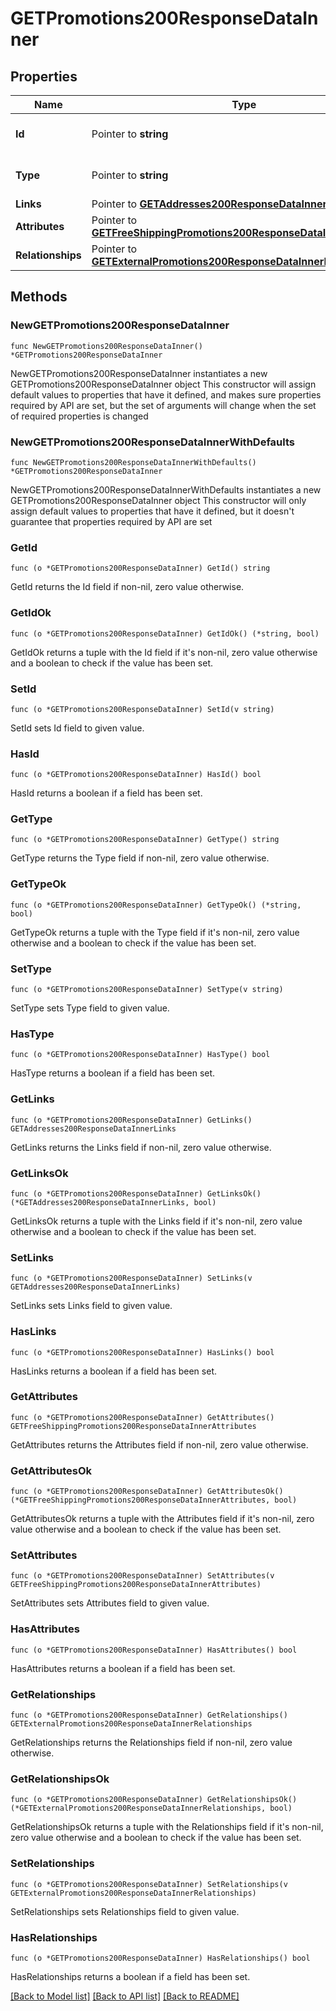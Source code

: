 # GETPromotions200ResponseDataInner

## Properties

Name | Type | Description | Notes
------------ | ------------- | ------------- | -------------
**Id** | Pointer to **string** | The resource&#39;s id | [optional] 
**Type** | Pointer to **string** | The resource&#39;s type | [optional] 
**Links** | Pointer to [**GETAddresses200ResponseDataInnerLinks**](GETAddresses200ResponseDataInnerLinks.md) |  | [optional] 
**Attributes** | Pointer to [**GETFreeShippingPromotions200ResponseDataInnerAttributes**](GETFreeShippingPromotions200ResponseDataInnerAttributes.md) |  | [optional] 
**Relationships** | Pointer to [**GETExternalPromotions200ResponseDataInnerRelationships**](GETExternalPromotions200ResponseDataInnerRelationships.md) |  | [optional] 

## Methods

### NewGETPromotions200ResponseDataInner

`func NewGETPromotions200ResponseDataInner() *GETPromotions200ResponseDataInner`

NewGETPromotions200ResponseDataInner instantiates a new GETPromotions200ResponseDataInner object
This constructor will assign default values to properties that have it defined,
and makes sure properties required by API are set, but the set of arguments
will change when the set of required properties is changed

### NewGETPromotions200ResponseDataInnerWithDefaults

`func NewGETPromotions200ResponseDataInnerWithDefaults() *GETPromotions200ResponseDataInner`

NewGETPromotions200ResponseDataInnerWithDefaults instantiates a new GETPromotions200ResponseDataInner object
This constructor will only assign default values to properties that have it defined,
but it doesn't guarantee that properties required by API are set

### GetId

`func (o *GETPromotions200ResponseDataInner) GetId() string`

GetId returns the Id field if non-nil, zero value otherwise.

### GetIdOk

`func (o *GETPromotions200ResponseDataInner) GetIdOk() (*string, bool)`

GetIdOk returns a tuple with the Id field if it's non-nil, zero value otherwise
and a boolean to check if the value has been set.

### SetId

`func (o *GETPromotions200ResponseDataInner) SetId(v string)`

SetId sets Id field to given value.

### HasId

`func (o *GETPromotions200ResponseDataInner) HasId() bool`

HasId returns a boolean if a field has been set.

### GetType

`func (o *GETPromotions200ResponseDataInner) GetType() string`

GetType returns the Type field if non-nil, zero value otherwise.

### GetTypeOk

`func (o *GETPromotions200ResponseDataInner) GetTypeOk() (*string, bool)`

GetTypeOk returns a tuple with the Type field if it's non-nil, zero value otherwise
and a boolean to check if the value has been set.

### SetType

`func (o *GETPromotions200ResponseDataInner) SetType(v string)`

SetType sets Type field to given value.

### HasType

`func (o *GETPromotions200ResponseDataInner) HasType() bool`

HasType returns a boolean if a field has been set.

### GetLinks

`func (o *GETPromotions200ResponseDataInner) GetLinks() GETAddresses200ResponseDataInnerLinks`

GetLinks returns the Links field if non-nil, zero value otherwise.

### GetLinksOk

`func (o *GETPromotions200ResponseDataInner) GetLinksOk() (*GETAddresses200ResponseDataInnerLinks, bool)`

GetLinksOk returns a tuple with the Links field if it's non-nil, zero value otherwise
and a boolean to check if the value has been set.

### SetLinks

`func (o *GETPromotions200ResponseDataInner) SetLinks(v GETAddresses200ResponseDataInnerLinks)`

SetLinks sets Links field to given value.

### HasLinks

`func (o *GETPromotions200ResponseDataInner) HasLinks() bool`

HasLinks returns a boolean if a field has been set.

### GetAttributes

`func (o *GETPromotions200ResponseDataInner) GetAttributes() GETFreeShippingPromotions200ResponseDataInnerAttributes`

GetAttributes returns the Attributes field if non-nil, zero value otherwise.

### GetAttributesOk

`func (o *GETPromotions200ResponseDataInner) GetAttributesOk() (*GETFreeShippingPromotions200ResponseDataInnerAttributes, bool)`

GetAttributesOk returns a tuple with the Attributes field if it's non-nil, zero value otherwise
and a boolean to check if the value has been set.

### SetAttributes

`func (o *GETPromotions200ResponseDataInner) SetAttributes(v GETFreeShippingPromotions200ResponseDataInnerAttributes)`

SetAttributes sets Attributes field to given value.

### HasAttributes

`func (o *GETPromotions200ResponseDataInner) HasAttributes() bool`

HasAttributes returns a boolean if a field has been set.

### GetRelationships

`func (o *GETPromotions200ResponseDataInner) GetRelationships() GETExternalPromotions200ResponseDataInnerRelationships`

GetRelationships returns the Relationships field if non-nil, zero value otherwise.

### GetRelationshipsOk

`func (o *GETPromotions200ResponseDataInner) GetRelationshipsOk() (*GETExternalPromotions200ResponseDataInnerRelationships, bool)`

GetRelationshipsOk returns a tuple with the Relationships field if it's non-nil, zero value otherwise
and a boolean to check if the value has been set.

### SetRelationships

`func (o *GETPromotions200ResponseDataInner) SetRelationships(v GETExternalPromotions200ResponseDataInnerRelationships)`

SetRelationships sets Relationships field to given value.

### HasRelationships

`func (o *GETPromotions200ResponseDataInner) HasRelationships() bool`

HasRelationships returns a boolean if a field has been set.


[[Back to Model list]](../README.md#documentation-for-models) [[Back to API list]](../README.md#documentation-for-api-endpoints) [[Back to README]](../README.md)


